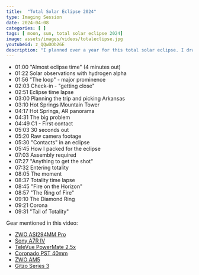 ```yaml
---
title:  "Total Solar Eclipse 2024"
type: Imaging Session
date: 2024-04-08
categories: [ ]
tags: [ moon, sun, total solar eclipse 2024]
image: assets/images/videos/totaleclipse.jpg
youtubeid: z_QQwDOb26E
description: "I planned over a year for this total solar eclipse. I dragged gear across the country and watched the forecast predict thunderstorms as the day drew near. The experience itself was unforgettable. Here is my story about, and my photographs of, the 2024 Total Solar Eclipse. Taken on location in Hot Springs, Arkansas."
---
```


- 01:00 "Almost eclipse time" (4 minutes out)
- 01:22 Solar observations with hydrogen alpha
- 01:56 "The loop" - major prominence
- 02:03 Check-in - "getting close"
- 02:51 Eclipse time lapse
- 03:00 Planning the trip and picking Arkansas
- 03:10 Hot Springs Mountain Tower
- 04:17 Hot Springs, AR panorama
- 04:31 The big problem
- 04:49 C1 - First contact
- 05:03 30 seconds out
- 05:20 Raw camera footage
- 05:30 "Contacts" in an eclipse
- 05:45 How I packed for the eclipse
- 07:03 Assembly required
- 07:27 "Anything to get the shot"
- 07:32 Entering totality
- 08:05 The moment
- 08:37 Totality time lapse
- 08:45 "Fire on the Horizon"
- 08:57 "The Ring of Fire"
- 09:10 The Diamond Ring
- 09:21 Corona
- 09:31 "Tail of Totality"

Gear mentioned in this video:

- [ZWO ASI294MM Pro](https://amzn.to/3Q0nrcr)
- [Sony A7R IV](https://amzn.to/442yOWR)
- [TeleVue PowerMate 2.5x](https://amzn.to/3JmQOli)
- [Coronado PST 40mm](https://www.highpointscientific.com/coronado-pst-personal-solar-telescope-060-1-0-angstrom-h-alpha-refractor-pst)
- [ZWO AM5](https://www.highpointscientific.com/zwo-am5-harmonic-drive-equatorial-mount-am5)
- [Gitzo Series 3](https://amzn.to/4cW0Es5)